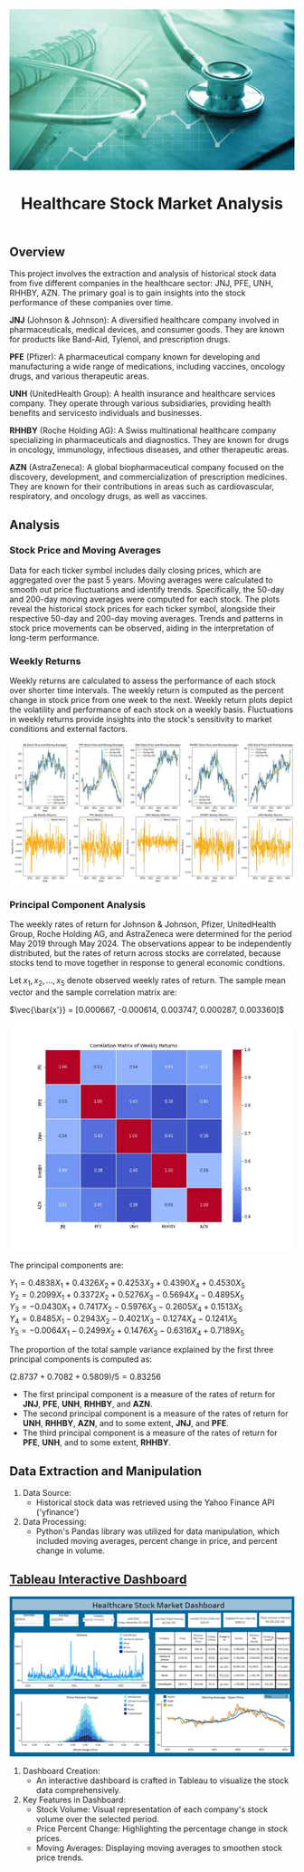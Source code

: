 <img src="healthcare.jpg">
<!DOCTYPE html>
<html lang="en">
<body>

<header>
   <h1>Healthcare Stock Market Analysis</h1>
</header>

<section id="overview">
    <h2>Overview</h2>
    <p>This project involves the extraction and analysis of historical stock data from five different companies in the healthcare sector: JNJ, PFE, UNH, RHHBY, AZN. The primary goal is to gain insights into the stock performance of these companies over time.</p>
   <p> <b>JNJ</b> (Johnson & Johnson): A diversified healthcare company involved in pharmaceuticals, medical devices, and consumer goods. They are known for products like Band-Aid, Tylenol, and prescription drugs.</p>
   <p> <b>PFE</b> (Pfizer): A pharmaceutical company known for developing and manufacturing a wide range of medications, including vaccines, oncology drugs, and various therapeutic areas.</p>
   <p> <b>UNH</b> (UnitedHealth Group): A health insurance and healthcare services company. They operate through various subsidiaries, providing health benefits and servicesto individuals and businesses.</p>
   <p> <b>RHHBY</b> (Roche Holding AG): A Swiss multinational healthcare company specializing in pharmaceuticals and diagnostics. They are known for drugs in oncology, immunology, infectious diseases, and other therapeutic areas.</p>
   <p> <b>AZN</b> (AstraZeneca): A global biopharmaceutical company focused on the discovery, development, and commercialization of prescription medicines. They are known for their contributions in areas such as cardiovascular, respiratory, and oncology drugs, as well as vaccines.</p>
</section>

<section id="methodology">
<h2>Analysis</h2>
<h3>Stock Price and Moving Averages</h3>
<p>Data for each ticker symbol includes daily closing prices, which are aggregated over the past 5 years. Moving averages were calculated to smooth out price fluctuations and identify trends. Specifically, the 50-day and 200-day moving averages were computed for each stock. The plots reveal the historical stock prices for each ticker symbol, alongside their respective 50-day and 200-day moving averages. Trends and patterns in stock price movements can be observed, aiding in the interpretation of long-term performance.</p>

<h3>Weekly Returns</h3>
<p>Weekly returns are calculated to assess the performance of each stock over shorter time intervals. The weekly return is computed as the percent change in stock price from one week to the next. Weekly return plots depict the volatility and performance of each stock on a weekly basis. Fluctuations in weekly returns provide insights into the stock's sensitivity to market conditions and external factors.</p>
<img src="MA_WeeklyReturns.jpg">
</section>

### Principal Component Analysis
The weekly rates of return for Johnson & Johnson, Pfizer, UnitedHealth Group, Roche Holding AG, and AstraZeneca were determined for the period May 2019 through May 2024. The observations appear to be independently distributed, but the rates of return across stocks are correlated, because stocks tend to move together in response to general economic condtions.

Let $x_1, x_2, ..., x_5$ denote observed weekly rates of return. The sample mean vector and the sample correlation matrix are:

$\vec{\bar{x'}} = [0.000667, -0.000614, 0.003747, 0.000287, 0.003360]$

<img src="corr.jpg" />

The principal components are:

$Y_1 = 0.4838X_1 + 0.4326X_2 + 0.4253X_3 + 0.4390X_4 + 0.4530X_5$<br>
$Y_2 = 0.2099X_1 + 0.3372X_2 + 0.5276X_3 -0.5694X_4 -0.4895X_5$<br>
$Y_3 = -0.0430X_1 + 0.7417X_2 -0.5976X_3 -0.2605X_4 + 0.1513X_5$<br>
$Y_4 = 0.8485X_1 -0.2943X_2 -0.4021X_3 -0.1274X_4 -0.1241X_5$<br>
$Y_5 = -0.0064X_1 -0.2499X_2 + 0.1476X_3 -0.6316X_4 + 0.7189X_5$

The proportion of the total sample variance explained by the first three principal components is computed as:

$(2.8737 + 0.7082 + 0.5809) / 5 = 0.83256$

- The first principal component is a measure of the rates of return for **JNJ**, **PFE**, **UNH**, **RHHBY**, and **AZN**.
- The second principal component is a measure of the rates of return for **UNH**, **RHHBY**, **AZN**, and to some extent, **JNJ**, and **PFE**.
- The third principal component is a measure of the rates of return for **PFE**, **UNH**, and to some extent, **RHHBY**.

<section id="data-manipulation">
    <h2>Data Extraction and Manipulation</h2>
    <ol>
        <li>Data Source:
            <ul>
                <li>Historical stock data was retrieved using the Yahoo Finance API ('yfinance')</li>
            </ul>
        </li>
        <li>Data Processing:
            <ul>
                <li>Python's Pandas library was utilized for data manipulation, which included moving averages, percent change in price, and percent change in volume.</li>
            </ul>
        </li>
    </ol>
</section>

<section id="tableau-dashboard">
    <h2><a href="https://public.tableau.com/app/profile/nate.talampas/viz/HealthStockMarket/Dashboard1">Tableau Interactive Dashboard</a></h2>
   <img src="healthstock.jpg" />
    <ol>
        <li>Dashboard Creation:
            <ul>
                <li>An interactive dashboard is crafted in Tableau to visualize the stock data comprehensively.</li>
            </ul>
        </li>
        <li>Key Features in Dashboard:
            <ul>
                <li>Stock Volume: Visual representation of each company's stock volume over the selected period.</li>
                <li>Price Percent Change: Highlighting the percentage change in stock prices.</li>
                <li>Moving Averages: Displaying moving averages to smoothen stock price trends.</li>
         
